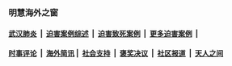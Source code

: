 
### 明慧海外之窗

####  [武汉肺炎](indexes/365.md?t=02201002) &nbsp;|&nbsp;  [迫害案例综述](indexes/328.md?t=02201002) &nbsp;|&nbsp; [迫害致死案例](indexes/277.md?t=02201002)  &nbsp;|&nbsp; [更多迫害案例](indexes/81.md?t=02201002)  &nbsp;|&nbsp; 
####  [时事评论](indexes/19.md?t=02201002) &nbsp;|&nbsp; [海外简讯](indexes/245.md?t=02201002)&nbsp;|&nbsp;  [社会支持](indexes/140.md?t=02201002) &nbsp;|&nbsp; [褒奖决议](indexes/282.md?t=02201002) &nbsp;|&nbsp; [社区报道](indexes/91.md?t=02201002)  &nbsp;|&nbsp; [天人之间](indexes/78.md?t=02201002) 

